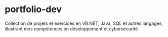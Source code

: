 # portfolio-dev
Collection de projets et exercices en VB.NET, Java, SQL et autres langages, illustrant mes compétences en développement et cybersécurité
